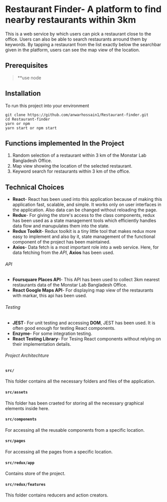 # Restaurant Finder- A platform to find nearby restaurants within 3km

This is a web service by which users can pick a restaurant close to the office. Users can also be able to search restaurants arround them by keywords. By tapping a restaurant from the list exactly below the searchbar given in the platform, users can see the map view of the location.

## Prerequisites

> \*\*use node

## Installation

To run this project into your environment

```
git clone https://github.com/anwarhossain1/Restaurant-finder.git
cd Restaurant-finder
yarn or npm
yarn start or npm start
```

## Functions implemented In the Project

1. Random selection of a restaurant within 3 km of the Monstar Lab Bangladesh Office.
2. Map view showing the location of the selected restaurant.
3. Keyword search for restaurants within 3 km of the office.

## Technical Choices

- **React**- React has been used into this application because of making this application fast, scalable, and simple. It works only on user interfaces in the application. Also data can be changed without reloading the page.
- **Redux**- For giving the store's access to the class components, redux has been used as a state management tools which efficiently handles data flow and manupulates them into the state.
- **Redux Toolkit**- Redux toolkit is a tiny little tool that makes redux more easy to implement and also by it, state management of the functional component of the project has been maintained.
- **Axios**- Data fetch is a most important role into a web service. Here, for data fetching from the _API_, **Axios** has been used.

###### API

- **Foursquare Places API**- This API has been used to collect 3km nearest restaurants data of the Monstar Lab Bangladesh Office.
- **React Google Maps API**- For displaying map view of the restaurants with markar, this api has been used.

###### Testing

- **JEST**- For unit testing and accessing **DOM**, JEST has been used. It is often good enough for testing React components.
- **Enzyme**- For some integration testing.
- **React Testing Library**- For Tesing React components without relying on their implementation details.

###### Project Architechture

#### `src/`

This folder contains all the necessary folders and files of the application.

#### `src/assets`

This folder has been craeted for storing all the necessary graphical elements inside here.

#### `src/components`

For accessing all the reusable components from a specific location.

#### `src/pages`

For accessing all the pages from a specific location.

#### `src/redux/app`

Contains store of the project.

#### `src/redux/features`

This folder contains reducers and action creators.
